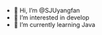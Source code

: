 - 👋 Hi, I’m @SJUyangfan
- 👀 I’m interested in develop
- 🌱 I’m currently learning Java
<!---
SJUyangfan/SJUyangfan is a ✨ special ✨ repository because its `README.md` (this file) appears on your GitHub profile.
You can click the Preview link to take a look at your changes.
--->
